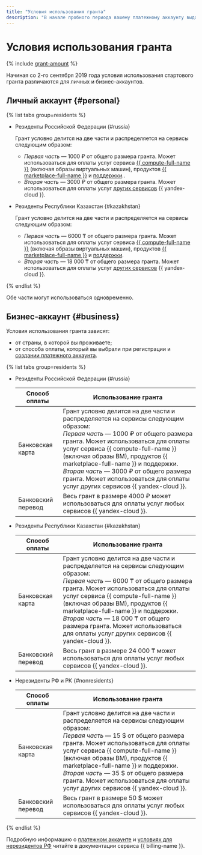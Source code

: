 ```yaml
---
title: "Условия использования гранта"
description: "В начале пробного периода вашему платежному аккаунту выдается грант сроком действия 60 дней. Размер и валюта гранта зависят от страны, в которой вы проживаете."
---
```


# Условия использования гранта

{% include [grant-amount](../_includes/grant-amount.md) %}

Начиная со 2-го сентября 2019 года условия использования стартового гранта различаются для личных и бизнес-аккаунтов.

## Личный аккаунт {#personal}


{% list tabs group=residents %}

- Резиденты Российской Федерации {#russia}

  Грант условно делится на две части и распределяется на сервисы следующим образом:
  * _Первая часть_ — 1000 ₽ от общего размера гранта. Может использоваться для оплаты услуг сервиса [{{ compute-full-name }}](/services/compute) (включая образы виртуальных машин), продуктов [{{ marketplace-full-name }}](../../marketplace/index.yaml) и [поддержки](../../support/overview.md)..
  * _Вторая часть_ — 3000 ₽ от общего размера гранта. Может использоваться для оплаты услуг [других сервисов](../../overview/concepts/services.md) {{ yandex-cloud }}.

- Резиденты Республики Казахстан {#kazakhstan}

  Грант условно делится на две части и распределяется на сервисы следующим образом:
  * _Первая часть_ — 6000 ₸ от общего размера гранта. Может использоваться для оплаты услуг сервиса [{{ compute-full-name }}](/services/compute) (включая образы виртуальных машин), продуктов [{{ marketplace-full-name }}](../../marketplace/index.yaml) и [поддержки](../../support/overview.md).
  * _Вторая часть_ — 18 000 ₸ от общего размера гранта. Может использоваться для оплаты услуг [других сервисов](../../overview/concepts/services.md) {{ yandex-cloud }}.

{% endlist %}



Обе части могут использоваться одновременно.

## Бизнес-аккаунт {#business}

Условия использования гранта зависят:
* от страны, в которой вы проживаете;
* от способа оплаты, который вы выбрали при регистрации и [создании платежного аккаунта](../../billing/quickstart/index.md).


{% list tabs group=residents %}

- Резиденты Российской Федерации {#russia}

  | Способ оплаты | Использование гранта                                                                                                                                                                                                                                                                                                                                                                                                                                             |
  |------------------------------------------------------------------------------------------------------------------------------------------------------------------------------------------------------------------------------------------------------------------------------------------------------------------------------------------------------------------------------------------------------------------------------------------------------------------|---|
  | Банковская карта   | Грант условно делится на две части и распределяется на сервисы следующим образом:<br>_Первая часть_ — 1000 ₽ от общего размера гранта. Может использоваться для оплаты услуг сервиса {{ compute-full-name }} (включая образы ВМ), продуктов {{ marketplace-full-name }} и поддержки.<br>_Вторая часть_ — 3000 ₽ от общего размера гранта. Может использоваться для оплаты услуг других сервисов {{ yandex-cloud }}. |
  | Банковский перевод | Весь грант в размере 4000 ₽ может использоваться для оплаты услуг любых сервисов {{ yandex-cloud }}.                                                                                                                                                                                                                                                                                                                                                             |

- Резиденты Республики Казахстан {#kazakhstan}

  | Способ оплаты | Использование гранта                                                                                                                                                                                                                                                                                                                                                                                                                                              |
    |-------------------------------------------------------------------------------------------------------------------------------------------------------------------------------------------------------------------------------------------------------------------------------------------------------------------------------------------------------------------------------------------------------------------------------------------------------------------|---|
  | Банковская карта   | Грант условно делится на две части и распределяется на сервисы следующим образом:<br>_Первая часть_ — 6000 ₸ от общего размера гранта. Может использоваться для оплаты услуг сервиса {{ compute-full-name }} (включая образы ВМ), продуктов {{ marketplace-full-name }} и поддержки.<br>_Вторая часть_ — 18 000 ₸ от общего размера гранта. Может использоваться для оплаты услуг других сервисов {{ yandex-cloud }}. |
  | Банковский перевод | Весь грант в размере 24 000 ₸ может использоваться для оплаты услуг любых сервисов {{ yandex-cloud }}.                                                                                                                                                                                                                                                                                                                                                            |

- Нерезиденты РФ и РК {#nonresidents}

  | Способ оплаты  | Использование гранта                                                                                                                                                                                                                                                                                                                                                                                                                                         |
  |--------------------------------------------------------------------------------------------------------------------------------------------------------------------------------------------------------------------------------------------------------------------------------------------------------------------------------------------------------------------------------------------------------------------------------------------------------------|---| 
  | Банковская карта   | Грант условно делится на две части и распределяется на сервисы следующим образом:<br>_Первая часть_ — 15 $ от общего размера гранта. Может использоваться для оплаты услуг сервиса {{ compute-full-name }} (включая образы ВМ), продуктов {{ marketplace-full-name }} и поддержки.<br>_Вторая часть_ — 35 $ от общего размера гранта. Может использоваться для оплаты услуг других сервисов {{ yandex-cloud }}. |
  | Банковский перевод | Весь грант в размере 50 $ может использоваться для оплаты услуг любых сервисов {{ yandex-cloud }}.                                                                                                                                                                                                                                                                                                                                                           |

{% endlist %}



Подробную информацию о [платежном аккаунте](../../billing/concepts/billing-account.md) и [условиях для нерезидентов РФ](../../billing/qa/non-resident.md) читайте в документации сервиса {{ billing-name }}.